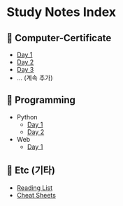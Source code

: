 # Study Notes Index

## 📂 Computer-Certificate
- [Day 1](comp-cert/day-01.md)
- [Day 2](comp-cert/day-02.md)
- [Day 3](comp-cert/day-03.md)
- ... (계속 추가)

## 📂 Programming
- Python
  - [Day 1](python/day-01.md)
  - [Day 2](python/day-02.md)
- Web
  - [Day 1](web/day-01.md)

## 📂 Etc (기타)
- [Reading List](etc/reading-list.md)
- [Cheat Sheets](etc/cheatsheets.md)
